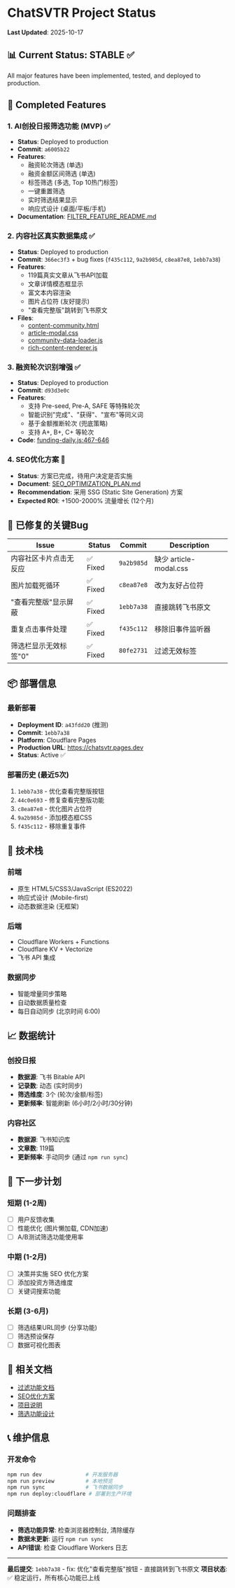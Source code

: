 # ChatSVTR Project Status

**Last Updated**: 2025-10-17

## 📊 Current Status: STABLE ✅

All major features have been implemented, tested, and deployed to production.

## 🎯 Completed Features

### 1. AI创投日报筛选功能 (MVP) ✅
- **Status**: Deployed to production
- **Commit**: `a6005b22`
- **Features**:
  - 融资轮次筛选 (单选)
  - 融资金额区间筛选 (单选)
  - 标签筛选 (多选, Top 10热门标签)
  - 一键重置筛选
  - 实时筛选结果显示
  - 响应式设计 (桌面/平板/手机)
- **Documentation**: [FILTER_FEATURE_README.md](FILTER_FEATURE_README.md)

### 2. 内容社区真实数据集成 ✅
- **Status**: Deployed to production
- **Commit**: `366ec3f3` + bug fixes (`f435c112`, `9a2b985d`, `c8ea87e8`, `1ebb7a38`)
- **Features**:
  - 119篇真实文章从飞书API加载
  - 文章详情模态框显示
  - 富文本内容渲染
  - 图片占位符 (友好提示)
  - "查看完整版"跳转到飞书原文
- **Files**:
  - [content-community.html](../pages/content-community.html)
  - [article-modal.css](../assets/css/article-modal.css)
  - [community-data-loader.js](../assets/js/community-data-loader.js)
  - [rich-content-renderer.js](../assets/js/rich-content-renderer.js)

### 3. 融资轮次识别增强 ✅
- **Status**: Deployed to production
- **Commit**: `d93d3e0c`
- **Features**:
  - 支持 Pre-seed, Pre-A, SAFE 等特殊轮次
  - 智能识别"完成"、"获得"、"宣布"等同义词
  - 基于金额推断轮次 (兜底策略)
  - 支持 A+, B+, C+ 等轮次
- **Code**: [funding-daily.js:467-646](../assets/js/funding-daily.js#L467-L646)

### 4. SEO优化方案 📝
- **Status**: 方案已完成，待用户决定是否实施
- **Document**: [SEO_OPTIMIZATION_PLAN.md](SEO_OPTIMIZATION_PLAN.md)
- **Recommendation**: 采用 SSG (Static Site Generation) 方案
- **Expected ROI**: +1500-2000% 流量增长 (12个月)

## 🐛 已修复的关键Bug

| Issue | Status | Commit | Description |
|-------|--------|--------|-------------|
| 内容社区卡片点击无反应 | ✅ Fixed | `9a2b985d` | 缺少 article-modal.css |
| 图片加载死循环 | ✅ Fixed | `c8ea87e8` | 改为友好占位符 |
| "查看完整版"显示屏蔽 | ✅ Fixed | `1ebb7a38` | 直接跳转飞书原文 |
| 重复点击事件处理 | ✅ Fixed | `f435c112` | 移除旧事件监听器 |
| 筛选栏显示无效标签"0" | ✅ Fixed | `80fe2731` | 过滤无效标签 |

## 📦 部署信息

### 最新部署
- **Deployment ID**: `a43fdd20` (推测)
- **Commit**: `1ebb7a38`
- **Platform**: Cloudflare Pages
- **Production URL**: https://chatsvtr.pages.dev
- **Status**: Active ✅

### 部署历史 (最近5次)
1. `1ebb7a38` - 优化查看完整版按钮
2. `44c0e693` - 修复查看完整版功能
3. `c8ea87e8` - 优化图片占位符
4. `9a2b985d` - 添加模态框CSS
5. `f435c112` - 移除重复事件

## 🔧 技术栈

### 前端
- 原生 HTML5/CSS3/JavaScript (ES2022)
- 响应式设计 (Mobile-first)
- 动态数据渲染 (无框架)

### 后端
- Cloudflare Workers + Functions
- Cloudflare KV + Vectorize
- 飞书 API 集成

### 数据同步
- 智能增量同步策略
- 自动数据质量检查
- 每日自动同步 (北京时间 6:00)

## 📈 数据统计

### 创投日报
- **数据源**: 飞书 Bitable API
- **记录数**: 动态 (实时同步)
- **筛选维度**: 3个 (轮次/金额/标签)
- **更新频率**: 智能刷新 (6小时/2小时/30分钟)

### 内容社区
- **数据源**: 飞书知识库
- **文章数**: 119篇
- **更新频率**: 手动同步 (通过 `npm run sync`)

## 🚀 下一步计划

### 短期 (1-2周)
- [ ] 用户反馈收集
- [ ] 性能优化 (图片懒加载, CDN加速)
- [ ] A/B测试筛选功能使用率

### 中期 (1-2月)
- [ ] 决策并实施 SEO 优化方案
- [ ] 添加投资方筛选维度
- [ ] 关键词搜索功能

### 长期 (3-6月)
- [ ] 筛选结果URL同步 (分享功能)
- [ ] 筛选预设保存
- [ ] 数据可视化图表

## 🔗 相关文档

- [过滤功能文档](FILTER_FEATURE_README.md)
- [SEO优化方案](SEO_OPTIMIZATION_PLAN.md)
- [项目说明](../CLAUDE.md)
- [筛选功能设计](funding-filter-feature-design.md)

## 📞 维护信息

### 开发命令
```bash
npm run dev              # 开发服务器
npm run preview          # 本地预览
npm run sync             # 飞书数据同步
npm run deploy:cloudflare # 部署到生产环境
```

### 问题排查
- **筛选功能异常**: 检查浏览器控制台, 清除缓存
- **数据未更新**: 运行 `npm run sync`
- **API错误**: 检查 Cloudflare Workers 日志

---

**最后提交**: `1ebb7a38` - fix: 优化"查看完整版"按钮 - 直接跳转到飞书原文
**项目状态**: ✅ 稳定运行，所有核心功能已上线
